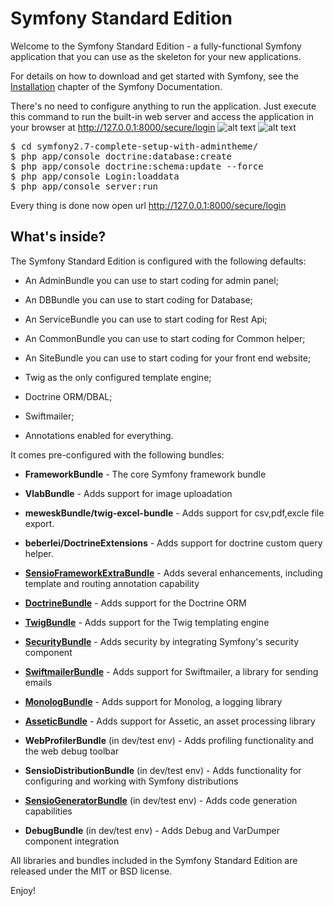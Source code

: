 Symfony Standard Edition
========================

Welcome to the Symfony Standard Edition - a fully-functional Symfony
application that you can use as the skeleton for your new applications.

For details on how to download and get started with Symfony, see the
[Installation][1] chapter of the Symfony Documentation.

There's no need to configure anything to run the application. Just execute this command to run the built-in web server and access the application in your browser at http://127.0.0.1:8000/secure/login
![alt text](http://laxmiclothes.com/SymfonyDesktop.png)
![alt text](http://laxmiclothes.com/SymfonyLogin.png)


<pre>
$ cd symfony2.7-complete-setup-with-admintheme/
$ php app/console doctrine:database:create
$ php app/console doctrine:schema:update --force
$ php app/console Login:loaddata
$ php app/console server:run</pre>


Every thing is done now open url http://127.0.0.1:8000/secure/login

What's inside?
--------------

The Symfony Standard Edition is configured with the following defaults:

  * An AdminBundle you can use to start coding for admin panel;
  * An DBBundle you can use to start coding for Database;
  * An ServiceBundle you can use to start coding for Rest Api;
  * An CommonBundle you can use to start coding for Common helper;
  * An SiteBundle you can use to start coding for your front end website;


  * Twig as the only configured template engine;

  * Doctrine ORM/DBAL;

  * Swiftmailer;

  * Annotations enabled for everything.

It comes pre-configured with the following bundles:

  * **FrameworkBundle** - The core Symfony framework bundle
  
  * **VlabBundle** - Adds support for image uploadation
  
  * **meweskBundle/twig-excel-bundle** - Adds support for csv,pdf,excle file export.
  
  * **beberlei/DoctrineExtensions** - Adds support for doctrine custom query helper.


  * [**SensioFrameworkExtraBundle**][6] - Adds several enhancements, including
    template and routing annotation capability

  * [**DoctrineBundle**][7] - Adds support for the Doctrine ORM

  * [**TwigBundle**][8] - Adds support for the Twig templating engine

  * [**SecurityBundle**][9] - Adds security by integrating Symfony's security
    component

  * [**SwiftmailerBundle**][10] - Adds support for Swiftmailer, a library for
    sending emails

  * [**MonologBundle**][11] - Adds support for Monolog, a logging library

  * [**AsseticBundle**][12] - Adds support for Assetic, an asset processing
    library

  * **WebProfilerBundle** (in dev/test env) - Adds profiling functionality and
    the web debug toolbar

  * **SensioDistributionBundle** (in dev/test env) - Adds functionality for
    configuring and working with Symfony distributions

  * [**SensioGeneratorBundle**][13] (in dev/test env) - Adds code generation
    capabilities

  * **DebugBundle** (in dev/test env) - Adds Debug and VarDumper component
    integration

All libraries and bundles included in the Symfony Standard Edition are
released under the MIT or BSD license.

Enjoy!

[1]:  https://symfony.com/doc/2.7/setup.html
[6]:  https://symfony.com/doc/current/bundles/SensioFrameworkExtraBundle/index.html
[7]:  https://symfony.com/doc/2.7/doctrine.html
[8]:  https://symfony.com/doc/2.7/templating.html
[9]:  https://symfony.com/doc/2.7/security.html
[10]: https://symfony.com/doc/2.7/email.html
[11]: https://symfony.com/doc/2.7/logging.html
[12]: https://symfony.com/doc/2.7/assetic/asset_management.html
[13]: https://symfony.com/doc/current/bundles/SensioGeneratorBundle/index.html
